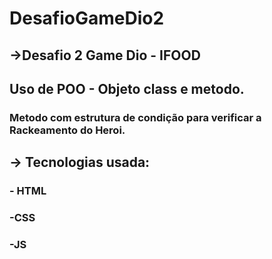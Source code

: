 # DesafioGameDio2

## ->Desafio  2 Game Dio - IFOOD

## Uso de POO - Objeto class e metodo.

### Metodo com estrutura de condição para verificar a Rackeamento do Heroi.

## -> Tecnologias usada:

###  - HTML
### -CSS
### -JS

